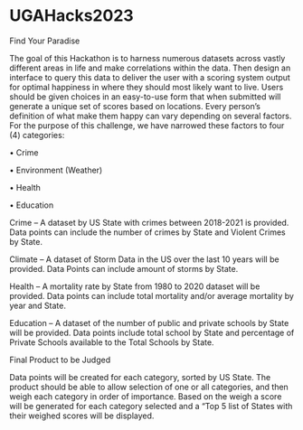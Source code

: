 # UGAHacks2023
Find Your Paradise

The goal of this Hackathon is to harness numerous datasets across vastly different areas in life and make correlations within the data. Then design an interface to query this data to deliver the user with a scoring system output for optimal happiness in where they should most likely want to live. Users should be given choices in an easy-to-use form that when submitted will generate a unique set of scores based on locations.
Every person’s definition of what make them happy can vary depending on several factors. For the purpose of this challenge, we have narrowed these factors to four (4) categories:

•	Crime
 
•	Environment (Weather)

•	Health
 
•	Education

Crime – A dataset by US State with crimes between 2018-2021 is provided. Data points can include the number of crimes by State and Violent Crimes by State.

Climate – A dataset of Storm Data in the US over the last 10 years will be provided. Data Points can include amount of storms by State.

Health – A mortality rate by State from 1980 to 2020 dataset will be provided. Data points can include total mortality and/or average mortality by year and State.

Education – A dataset of the number of public and private schools by State will be provided. Data points include total school by State and percentage of Private Schools available to the Total Schools by State.  

Final Product to be Judged

Data points will be created for each category, sorted by US State. The product should be able to allow selection of one or all categories, and then weigh each category in order of importance. Based on the weigh a score will be generated for each category selected and a “Top 5 list of States with their weighed scores will be displayed.
